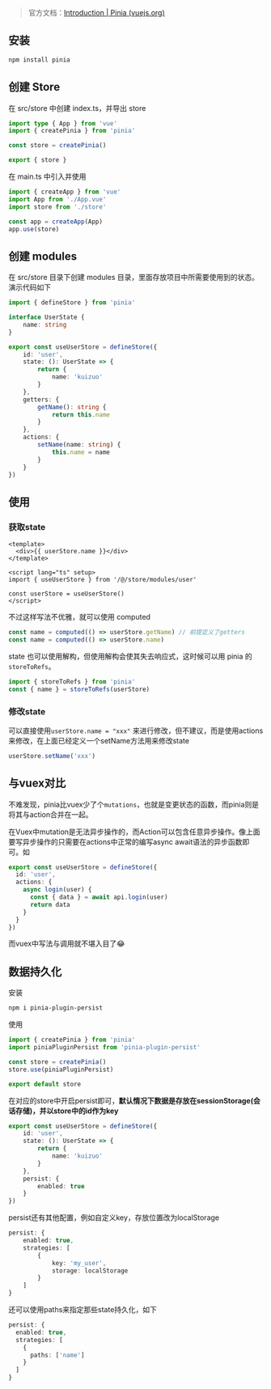 <!-- truncate -->

> 官方文档：[Introduction | Pinia (vuejs.org)](https://pinia.vuejs.org/introduction.html)

## 安装

```sh
npm install pinia
```

## 创建 Store

在 src/store 中创建 index.ts，并导出 store

```typescript title="src/store/index.ts"
import type { App } from 'vue'
import { createPinia } from 'pinia'

const store = createPinia()

export { store }
```

在 main.ts 中引入并使用

```typescript title="main.ts"
import { createApp } from 'vue'
import App from './App.vue'
import store from './store'

const app = createApp(App)
app.use(store)
```

## 创建 modules

在 src/store 目录下创建 modules 目录，里面存放项目中所需要使用到的状态。演示代码如下

```typescript title="store/modules/user.ts"
import { defineStore } from 'pinia'

interface UserState {
	name: string
}

export const useUserStore = defineStore({
	id: 'user',
	state: (): UserState => {
		return {
			name: 'kuizuo'
		}
	},
	getters: {
		getName(): string {
			return this.name
		}
	},
	actions: {
		setName(name: string) {
			this.name = name
		}
	}
})
```

## 使用

### 获取state

```vue
<template>
  <div>{{ userStore.name }}</div>
</template>

<script lang="ts" setup>
import { useUserStore } from '/@/store/modules/user'

const userStore = useUserStore()
</script>
```

不过这样写法不优雅，就可以使用 computed

```typescript
const name = computed(() => userStore.getName) // 前提定义了getters
const name = computed(() => userStore.name)
```

state 也可以使用解构，但使用解构会使其失去响应式，这时候可以用 pinia 的 `storeToRefs`。

```typescript
import { storeToRefs } from 'pinia'
const { name } = storeToRefs(userStore)
```

### 修改state

可以直接使用`userStore.name = "xxx"` 来进行修改，但不建议，而是使用actions来修改，在上面已经定义一个setName方法用来修改state

```typescript
userStore.setName('xxx')
```

## 与vuex对比

不难发现，pinia比vuex少了个`mutations`，也就是变更状态的函数，而pinia则是将其与action合并在一起。

在Vuex中mutation是无法异步操作的，而Action可以包含任意异步操作。像上面要写异步操作的只需要在actions中正常的编写async await语法的异步函数即可。如

```typescript
export const useUserStore = defineStore({
  id: 'user',
  actions: {
    async login(user) {
      const { data } = await api.login(user)
      return data
    }
  }
})
```

而vuex中写法与调用就不堪入目了😂

## 数据持久化

安装

```sh
npm i pinia-plugin-persist
```

使用

```typescript {2,5}
import { createPinia } from 'pinia'
import piniaPluginPersist from 'pinia-plugin-persist'

const store = createPinia()
store.use(piniaPluginPersist)

export default store
```

在对应的store中开启persist即可，**默认情况下数据是存放在sessionStorage(会话存储)，并以store中的id作为key**

```typescript {8-10}
export const useUserStore = defineStore({
	id: 'user',
	state: (): UserState => {
		return {
			name: 'kuizuo'
		}
	},
	persist: {
		enabled: true
	}
})
```

persist还有其他配置，例如自定义key，存放位置改为localStorage

```typescript {3-8}
persist: {
	enabled: true,
	strategies: [
		{
			key: 'my_user',
			storage: localStorage
		}
	]
}
```

还可以使用paths来指定那些state持久化，如下

```typescript {5}
persist: {
  enabled: true,
  strategies: [
    {
      paths: ['name']
    }
  ]
}
```
